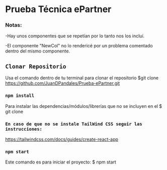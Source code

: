 # Prueba Técnica ePartner

### Notas:

-Hay unos componentes que se repetían por lo tanto nos los incluí.

-El componente "NewCol" no lo rendericé por un problema comentado dentro del mismo componente.

## `Clonar Repositorio`

Usa el comando dentro de tu terminal para clonar el repositorio $git clone https://github.com/JuanDPandales/Prueba-ePartner.git

### `npm install`

Para instalar las dependencias/módulos/librerías que no se incluyen en el $ git clone

### `En caso de que no se instale TailWind CSS seguir las instrucciones:`

https://tailwindcss.com/docs/guides/create-react-app

### `npm start`

Este comando es para iniciar el proyecto: $ npm start
